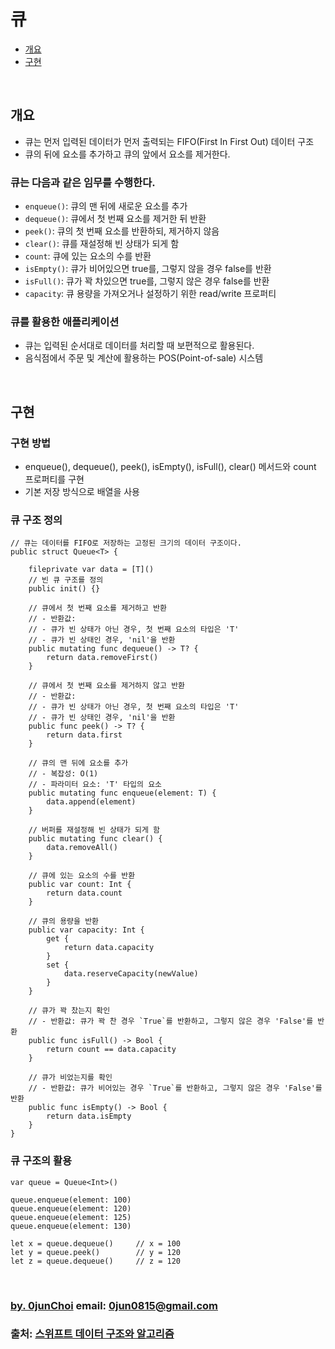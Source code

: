 # 큐 


* [개요](#개요)
* [구현](#구현)


&nbsp;
## 개요
* 큐는 먼저 입력된 데이터가 먼저 출력되는 FIFO(First In First Out) 데이터 구조
* 큐의 뒤에 요소를 추가하고 큐의 앞에서 요소를 제거한다.
    

### 큐는 다음과 같은 임무를 수행한다.
* `enqueue()`: 큐의 맨 뒤에 새로운 요소를 추가
* `dequeue()`: 큐에서 첫 번째 요소를 제거한 뒤 반환
* `peek()`: 큐의 첫 번째 요소를 반환하되, 제거하지 않음
* `clear()`: 큐를 재설정해 빈 상태가 되게 함
* `count`: 큐에 있는 요소의 수를 반환
* `isEmpty()`: 큐가 비어있으면 true를, 그렇지 않을 경우 false를 반환
* `isFull()`: 큐가 꽉 차있으면 true를, 그렇지 않은 경우 false를 반환
* `capacity`: 큐 용량을 가져오거나 설정하기 위한 read/write 프로퍼티


### 큐를 활용한 애플리케이션
* 큐는 입력된 순서대로 데이터를 처리할 때 보편적으로 활용된다.
* 음식점에서 주문 및 계산에 활용하는 POS(Point-of-sale) 시스템


&nbsp;
## 구현
### 구현 방법
* enqueue(), dequeue(), peek(), isEmpty(), isFull(), clear() 메서드와 count 프로퍼티를 구현
* 기본 저장 방식으로 배열을 사용


### 큐 구조 정의
```
// 큐는 데이터를 FIFO로 저장하는 고정된 크기의 데이터 구조이다.
public struct Queue<T> {

    fileprivate var data = [T]()
    // 빈 큐 구조를 정의
    public init() {}

    // 큐에서 첫 번째 요소를 제거하고 반환
    // - 반환값:
    // - 큐가 빈 상태가 아닌 경우, 첫 번째 요소의 타입은 'T'
    // - 큐가 빈 상태인 경우, 'nil'을 반환
    public mutating func dequeue() -> T? {
        return data.removeFirst()
    }

    // 큐에서 첫 번째 요소를 제거하지 않고 반환
    // - 반환값:
    // - 큐가 빈 상태가 아닌 경우, 첫 번째 요소의 타입은 'T'
    // - 큐가 빈 상태인 경우, 'nil'을 반환
    public func peek() -> T? {
        return data.first
    }

    // 큐의 맨 뒤에 요소를 추가
    // - 복잡성: O(1)
    // - 파라미터 요소: 'T' 타입의 요소
    public mutating func enqueue(element: T) {
        data.append(element)
    }

    // 버퍼를 재설정해 빈 상태가 되게 함
    public mutating func clear() {
        data.removeAll()
    }

    // 큐에 있는 요소의 수를 반환
    public var count: Int {
        return data.count
    }

    // 큐의 용량을 반환
    public var capacity: Int {
        get {
            return data.capacity
        }
        set {
            data.reserveCapacity(newValue)
        }
    }

    // 큐가 꽉 찼는지 확인
    // - 반환값: 큐가 꽉 찬 경우 `True`를 반환하고, 그렇지 않은 경우 'False'를 반환
    public func isFull() -> Bool {
        return count == data.capacity
    }

    // 큐가 비었는지를 확인
    // - 반환값: 큐가 비어있는 경우 `True`를 반환하고, 그렇지 않은 경우 'False'를 반환
    public func isEmpty() -> Bool {
        return data.isEmpty
    }
}
```


### 큐 구조의 활용
```
var queue = Queue<Int>()

queue.enqueue(element: 100)
queue.enqueue(element: 120)
queue.enqueue(element: 125)
queue.enqueue(element: 130)

let x = queue.dequeue()     // x = 100
let y = queue.peek()        // y = 120
let z = queue.dequeue()     // z = 120
```


&nbsp;
&nbsp;      
### [by. 0junChoi](https://github.com/0jun0815) email: <0jun0815@gmail.com>
### 출처: [스위프트 데이터 구조와 알고리즘](http://acornpub.co.kr/book/swift-structure-algorithms)

